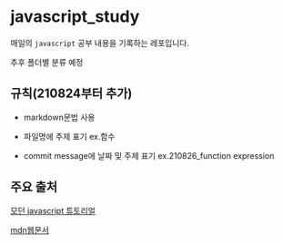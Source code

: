 # javascript_study

매일의 `javascript` 공부 내용을 기록하는 레포입니다.

추후 폴더별 분류 예정

## 규칙(210824부터 추가)

- markdown문법 사용

- 파일명에 주제 표기 ex.함수

- commit message에 날짜 및 주제 표기 ex.210826_function expression

## 주요 출처

[모던 javascript 튜토리얼](https://ko.javascript.info/)

[mdn웹문서](https://developer.mozilla.org/ko/docs/Web/JavaScript)

